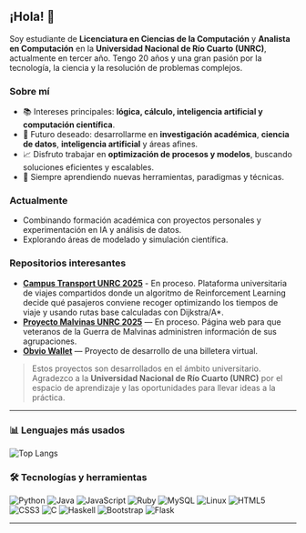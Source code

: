 ## ¡Hola! 👋

Soy estudiante de **Licenciatura en Ciencias de la Computación** y **Analista en Computación** en la **Universidad Nacional de Río Cuarto (UNRC)**, actualmente en tercer año. Tengo 20 años y una gran pasión por la tecnología, la ciencia y la resolución de problemas complejos.

### Sobre mí
- 📚 Intereses principales: **lógica, cálculo, inteligencia artificial y computación científica**.
- 🧠 Futuro deseado: desarrollarme en **investigación académica**, **ciencia de datos**, **inteligencia artificial** y áreas afines.
- 📈 Disfruto trabajar en **optimización de procesos y modelos**, buscando soluciones eficientes y escalables.
- 🌱 Siempre aprendiendo nuevas herramientas, paradigmas y técnicas.

### Actualmente
- Combinando formación académica con proyectos personales y experimentación en IA y análisis de datos.
- Explorando áreas de modelado y simulación científica.

### Repositorios interesantes
- [**Campus Transport UNRC 2025**](https://github.com/Uni-Mov/rl-campus-transport) - En proceso. Plataforma universitaria de viajes compartidos donde un algoritmo de Reinforcement Learning decide qué pasajeros conviene recoger optimizando los tiempos de viaje y usando rutas base calculadas con Dijkstra/A*.
- [**Proyecto Malvinas UNRC 2025**](https://github.com/AlieniAgustin/proyecto-malvinas-unrc-2025) — En proceso. Página web para que veteranos de la Guerra de Malvinas administren información de sus agrupaciones.
- [**Obvio Wallet**](https://github.com/AlieniAgustin/obvio-wallet) — Proyecto de desarrollo de una billetera virtual.

> Estos proyectos son desarrollados en el ámbito universitario.  
> Agradezco a la **Universidad Nacional de Río Cuarto (UNRC)** por el espacio de aprendizaje y las oportunidades para llevar ideas a la práctica.

---

### 📊 Lenguajes más usados
![Top Langs](https://github-readme-stats.vercel.app/api/top-langs/?username=AlieniAgustin&layout=compact&theme=radical)

### 🛠 Tecnologías y herramientas
![Python](https://img.shields.io/badge/Python-3776AB?style=for-the-badge&logo=python&logoColor=white)
![Java](https://img.shields.io/badge/Java-ED8B00?style=for-the-badge&logo=java&logoColor=white)
![JavaScript](https://img.shields.io/badge/JavaScript-F7DF1E?style=for-the-badge&logo=javascript&logoColor=black)
![Ruby](https://img.shields.io/badge/Ruby-CC342D?style=for-the-badge&logo=ruby&logoColor=white)
![MySQL](https://img.shields.io/badge/MySQL-005C84?style=for-the-badge&logo=mysql&logoColor=white)
![Linux](https://img.shields.io/badge/Linux-FCC624?style=for-the-badge&logo=linux&logoColor=black)
![HTML5](https://img.shields.io/badge/HTML5-E34F26?style=for-the-badge&logo=html5&logoColor=white)
![CSS3](https://img.shields.io/badge/CSS3-1572B6?style=for-the-badge&logo=css3&logoColor=white)
![C](https://img.shields.io/badge/C-00599C?style=for-the-badge&logo=c&logoColor=white)
![Haskell](https://img.shields.io/badge/Haskell-5D4F85?style=for-the-badge&logo=haskell&logoColor=white)
![Bootstrap](https://img.shields.io/badge/Bootstrap-563D7C?style=for-the-badge&logo=bootstrap&logoColor=white)
![Flask](https://img.shields.io/badge/Flask-000000?style=for-the-badge&logo=flask&logoColor=white)

---
